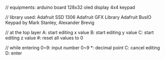 // equipments:
arduino board
128x32 oled display
4x4 keypad

// library used:
Adafruit SSD 1306
Adafruit GFX Library
Adafruit BusIO
Keypad by Mark Stanley, Alexander Brevig

// at the top layer
A: start editing x value
B: start editing y value
C: start editing z value
#: reset all values to 0

// while entering
0~9: input number 0~9
*: decimal point
C: cancel editing
D: enter
